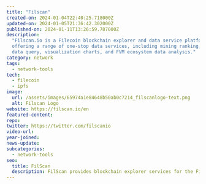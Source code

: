 ```yaml
---
title: "Filscan"
created-on: 2024-01-04T22:40:25.718000Z
updated-on: 2024-01-05T21:36:42.302000Z
published-on: 2024-01-11T13:26:59.787000Z
description:
  "Filscan.io is a Filecoin blockchain explorer and data service platform,
  offering a range of one-stop data services, including mining ranking, blockchain
  data query, visualization charts, and FVM ecosystem data analysis."
category: network
tags:
  - network-tools
tech:
  - filecoin
  - ipfs
image:
  url: /assets/images/65974a1e84648b50ab0c7214_filscanlogo-text.png
  alt: Filscan Logo
website: https://filscan.io/en
featured-content:
repo:
twitter: https://twitter.com/filscanio
video-url:
year-joined:
news-update:
subcategories:
  - network-tools
seo:
  title: FilScan
  description: FilScan provides blockchain explorer services for the Filecoin network.
---
```

